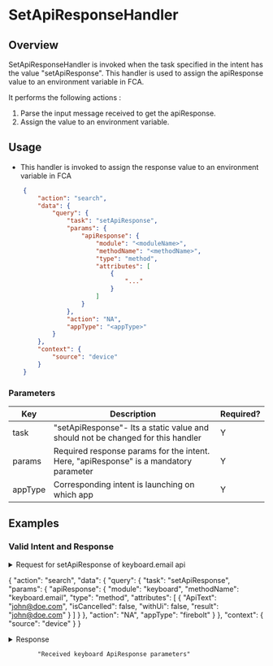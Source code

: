 # SetApiResponseHandler 

## Overview

SetApiResponseHandler is invoked when the task specified in the intent has the value "setApiResponse". This handler is used to assign the apiResponse value to an environment variable in FCA.

It performs the following actions :
1. Parse the input message received to get the apiResponse.
2. Assign the value to an environment variable.

## Usage
* This handler is invoked to assign the response value to an environment variable in FCA

```json
    {
        "action": "search",
        "data": {
            "query": {
                "task": "setApiResponse",
                "params": {
                    "apiResponse": {
                        "module": "<moduleName>",
                        "methodName": "<methodName>",
                        "type": "method",
                        "attributes": [
                            {
                                "..."
                            }
                        ]
                    }
                },
                "action": "NA",
                "appType": "<appType>"
            }
        },
        "context": {
            "source": "device"
        }
    }
```
### Parameters

| Key                   | Description                                                                              | Required? |
|-----------------------|------------------------------------------------------------------------------------------|-----------|
| task                  | "setApiResponse"- Its a static value and should not be changed for this handler          | Y         |
| params                | Required response params for the intent. Here, "apiResponse" is a mandatory parameter    | Y         |
| appType               | Corresponding intent is launching on which app                                           | Y         |

## Examples
### Valid Intent and Response

<details>
    <summary>Request for setApiResponse of keyboard.email api</summary>
</details>

{
    "action": "search",
    "data": {
        "query": {
            "task": "setApiResponse",
            "params": {
                "apiResponse": {
                    "module": "keyboard",
                    "methodName": "keyboard.email",
                    "type": "method",
                    "attributes": [
                        {
                            "ApiText": "john@doe.com",
                            "isCancelled": false,
                            "withUi": false,
                            "result": "john@doe.com"
                        }
                    ]
                }
            },
            "action": "NA",
            "appType": "firebolt"
        }
    },
    "context": {
        "source": "device"
    }
}

<details>
    <summary> Response </summary>
</details>

            "Received keyboard ApiResponse parameters"

